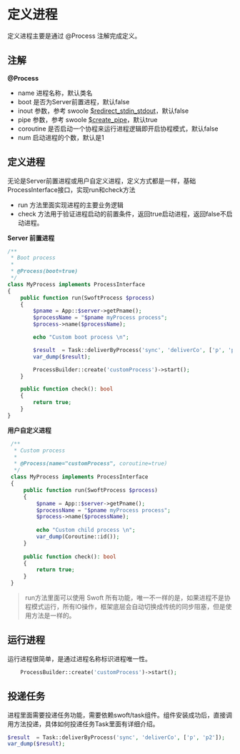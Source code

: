 # 定义进程
定义进程主要是通过 @Process 注解完成定义。

## 注解

**@Process**   
 
 - name 进程名称，默认类名
 - boot 是否为Server前置进程，默认false
 - inout 参数，参考 swoole [$redirect_stdin_stdout](https://wiki.swoole.com/wiki/page/214.html)，默认false
 - pipe 参数，参考 swoole [$create_pipe](https://wiki.swoole.com/wiki/page/214.html)，默认true
 - coroutine 是否启动一个协程来运行进程逻辑即开启协程模式，默认false
 - num 启动进程的个数，默认是1
 
 ## 定义进程
 无论是Server前置进程或用户自定义进程，定义方式都是一样，基础ProcessInterface接口，实现run和check方法
 
 - run 方法里面实现进程的主要业务逻辑
 - check 方法用于验证进程启动的前置条件，返回true启动进程，返回false不启动进程。
 
**Server 前置进程**    

 ```php
 /**
  * Boot process
  *
  * @Process(boot=true)
  */
 class MyProcess implements ProcessInterface
 {
     public function run(SwoftProcess $process)
     {
         $pname = App::$server->getPname();
         $processName = "$pname myProcess process";
         $process->name($processName);
 
         echo "Custom boot process \n";
 
         $result  = Task::deliverByProcess('sync', 'deliverCo', ['p', 'p2']);
         var_dump($result);
 
         ProcessBuilder::create('customProcess')->start();
     }
 
     public function check(): bool
     {
         return true;
     }
 }
 ```
 
 **用户自定义进程**    
 
 ```php
  /**
   * Custom process
   *
   * @Process(name="customProcess", coroutine=true)
   */
  class MyProcess implements ProcessInterface
  {
      public function run(SwoftProcess $process)
      {
          $pname = App::$server->getPname();
          $processName = "$pname myProcess process";
          $process->name($processName);
  
          echo "Custom child process \n";
          var_dump(Coroutine::id());
      }
  
      public function check(): bool
      {
          return true;
      }
  }
  ```
  
  > run方法里面可以使用 Swoft 所有功能，唯一不一样的是，如果进程不是协程模式运行，所有IO操作，框架底层会自动切换成传统的同步阻塞，但是使用方法是一样的。
  
  
## 运行进程

运行进程很简单，是通过进程名称标识进程唯一性。

```php
    ProcessBuilder::create('customProcess')->start();
```
## 投递任务

进程里面需要投递任务功能，需要依赖swoft/task组件。组件安装成功后，直接调用方法投递，具体如何投递任务Task里面有详细介绍。

```php
$result  = Task::deliverByProcess('sync', 'deliverCo', ['p', 'p2']);
var_dump($result);
```
